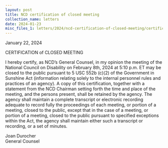 ```yaml
---
layout: post
title: NCD certification of closed meeting
collection_name: letters
date: 2024-01-23
misc_files_1: letters/2024/ncd-certification-of-closed-meeting/certification-of-closed-meeting-sunshine-act-2024.pdf
---
```

January 22, 2024

CERTIFICATION of CLOSED MEETING

I hereby certify, as NCD’s General Counsel, in my opinion the meeting of the National Council on Disability on February 8th, 2024 at 5:10 p.m. ET may be closed to the public pursuant to 5 USC 552b (c)(2) of the Government in Sunshine Act (information relating solely to the internal personnel rules and practices of an agency).
A copy of this certification, together with a statement from the NCD Chairman setting forth the time and place of the meeting, and the persons present, shall be retained by the agency. The agency shall maintain a complete transcript or electronic recording adequate to record fully the proceedings of each meeting, or portion of a meeting, closed to the public, except that in the case of a meeting, or portion of a meeting, closed to the public pursuant to specified exceptions within the Act, the agency shall maintain either such a transcript or recording, or a set of minutes.

Joan Durocher\
General Counsel